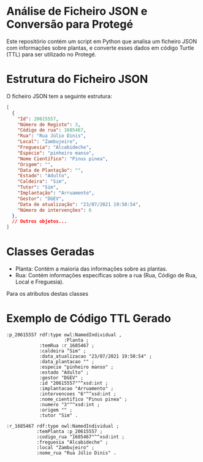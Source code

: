 # Análise de Ficheiro JSON e Conversão para Protegé
Este repositório contém um script em Python que analisa um ficheiro JSON com informações sobre plantas, e converte esses dados em código Turtle (TTL) para ser utilizado no Protegé.

# Estrutura do Ficheiro JSON
O ficheiro JSON tem a seguinte estrutura:

```json
[
  {
    "Id": 20615557,
    "Número de Registo": 3,
    "Código de rua": 1685467,
    "Rua": "Rua Júlio Dinis",
    "Local": "Zambujeiro",
    "Freguesia": "Alcabideche",
    "Espécie": "pinheiro manso",
    "Nome Científico": "Pinus pinea",
    "Origem": "",
    "Data de Plantação": "",
    "Estado": "Adulto",
    "Caldeira": "Sim",
    "Tutor": "Sim",
    "Implantação": "Arruamento",
    "Gestor": "DGEV",
    "Data de atualização": "23/07/2021 19:50:54",
    "Número de intervenções": 6
  },
  // Outros objetos...
]
``` 
# Classes Geradas
- Planta: Contém a maioria das informações sobre as plantas.
- Rua: Contém informações específicas sobre a rua (Rua, Código de Rua, Local e Freguesia).

Para os atributos destas classes 

# Exemplo de Código TTL Gerado
```turtle
:p_20615557 rdf:type owl:NamedIndividual ,
                     :Planta ;
            :temRua :r_1685467 ;
            :caldeira "Sim" ;
            :data_atualizacao "23/07/2021 19:50:54" ;
            :data_plantacao "" ;
            :especie "pinheiro manso" ;
            :estado "Adulto" ;
            :gestor "DGEV" ;
            :id "20615557"^^xsd:int ;
            :implantacao "Arruamento" ;
            :intervencoes "6"^^xsd:int ;
            :nome_cientifico "Pinus pinea" ;
            :numero "3"^^xsd:int ;
            :origem "" ;
            :tutor "Sim" .

:r_1685467 rdf:type owl:NamedIndividual ;
           :temPlanta :p_20615557 ;
           :codigo_rua "1685467"^^xsd:int ;
           :freguesia "Alcabideche" ;
           :local "Zambujeiro" ;
           :nome_rua "Rua Júlio Dinis" .
```
